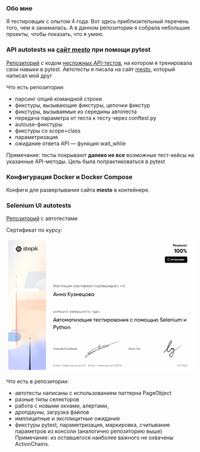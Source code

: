 ###  Обо мне
Я тестировщик с опытом 4 года. Вот здесь приблизительный перечень того, чем я занималась.  А в данном репозитории я собрала небольшие проекты, чтобы показать, что я умею.

### API autotests на [сайт mesto](https://github.com/MikhailSulim/react-mesto-api-full-gha) при помощи pytest
[Репозиторий](https://github.com/Atollye/mesto_tests) с кодом [несложных API-тестов](https://github.com/Atollye/mesto_tests), на котором я тренировала свои навыки в pytest.
Автотесты я писала на сайт [mesto](https://mesto2023.mikhailsulim.nomoredomains.monster/signin), который написал мой друг

Что есть репозитории:
 - парсинг опций командной строки
 - фикстуры, вызывающие фикстуры, цепочки фикстур
 - фикстуры, вызываемые из середины автотеста
 - передача параметра от теста к тесту через conftest.py
 - autouse-фикстуры
 - фикстуры со scope=class
 - параметризация
 - ожидание ответа API — функция wait_while

Примечание: тесты покрывают **далеко не все** возможные тест-кейсы на указанные API-методы. Цель была попрактиковаться в pytest

### Конфигурация Docker и Docker Compose
Конфиги для развертывания сайта **mesto** в контейнере.

### Selenium UI autotests
[Репозиторий](https://github.com/Atollye/Stepik_auto_final) с автотестами

Сертификат по курсу:

![Сертификат](/images/stepik_selenium_certificate.png)

Что есть в репозитории:
 - автотесты написаны с использованием паттерна PageObject
 - разные типы селекторов
 - работа с новыми окнами, алертами, 
 - дропдауны, загрузка файлов
 - имплицитные и эксплицитные ожидания
 - фикстуры pytest, параметризация, маркировка, считывание параметров из консоли (аналогично репозиторию выше)
Примечание: из оставшегося наиболее важного не охвачены ActionChains.


 

